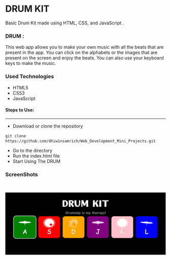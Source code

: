 <h1>DRUM KIT</h1>

<p>Basic Drum Kit made using HTML, CSS, and JavaScript .</p>

### DRUM :

<p>This web app allows you to make your own music with all the beats that are present in the app. You can click on the alphabets or the images that are present on the screen and enjoy the beats. You can also use your keyboard keys to make the music.</p>

<h3>Used Technologies</h3>
<ul>
  <li>HTML5</li>
  <li>CSS3</li>
  <li>JavaScript</li>
</ul>

#### Steps to Use:

---

- Download or clone the repository

```
git clone https://github.com/dhiwinsamrich/Web_Development_Mini_Projects.git
```

- Go to the directory
- Run the index.html file
- Start Using The DRUM

<h3>ScreenShots</h3>
<br>

![drum](images/drumkit.PNG)
